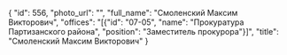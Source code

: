 {
    "id": 556,
    "photo_url": "",
    "full_name": "Смоленский Максим Викторович",
    "offices": "[{\"id\": \"07-05\", \"name\": \"Прокуратура Партизанского района\", \"position\": \"Заместитель прокурора\"}]",
    "title": "Смоленский Максим Викторович"
}